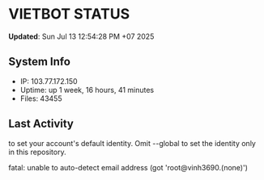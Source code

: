 # VIETBOT STATUS
**Updated**: Sun Jul 13 12:54:28 PM +07 2025

## System Info
- IP: 103.77.172.150
- Uptime: up 1 week, 16 hours, 41 minutes
- Files: 43455

## Last Activity

to set your account's default identity.
Omit --global to set the identity only in this repository.

fatal: unable to auto-detect email address (got 'root@vinh3690.(none)')
